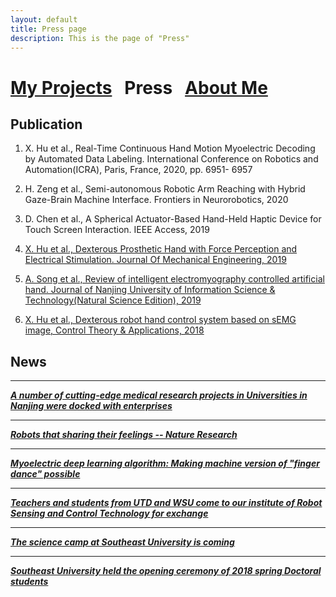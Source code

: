 ```yaml
---
layout: default
title: Press page
description: This is the page of "Press"
---
```


# [My Projects](./index.md) &nbsp;    Press &nbsp;    [About Me](./about_me.md)

## Publication
1. X. Hu et al., Real-Time Continuous Hand Motion Myoelectric Decoding by Automated Data Labeling. International Conference on Robotics and Automation(ICRA), Paris, France, 2020, pp. 6951- 6957  

2. H. Zeng et al., Semi-autonomous Robotic Arm Reaching with Hybrid Gaze-Brain Machine Interface. Frontiers in  Neurorobotics, 2020  

3. D. Chen et al., A Spherical Actuator-Based Hand-Held Haptic Device for Touch Screen Interaction. IEEE Access, 2019

4. [X. Hu et al., Dexterous Prosthetic Hand with Force Perception and Electrical Stimulation. Journal Of Mechanical Engineering, 2019](http://dx.doi.org/10.3901/JME.2019.11.010)

5. [A. Song et al., Review of intelligent electromyography controlled artificial hand. Journal of Nanjing University of Information Science & Technology(Natural Science Edition), 2019](http://dx.doi.org/10.13878/j.cnki.jnuist.2019.02.001)

6. [X. Hu et al., Dexterous robot hand control system based on sEMG image, Control Theory & Applications, 2018](http://dx.doi.org/10.7641/CTA.2018.80448)

## News
* * *
[_**A number of cutting-edge medical research projects in Universities in Nanjing were docked with enterprises**_](./press/med_conf.pdf)

* * *
[_**Robots that sharing their feelings -- Nature Research**_](./press/nature.pdf)


* * *
[_**Myoelectric deep learning algorithm: Making machine version of "finger dance" possible**_](./press/exhibition.pdf)

* * *
[_**Teachers and students from UTD and WSU come to our institute of Robot Sensing and Control Technology for exchange**_](./press/campus.pdf)

* * *
[_**The science camp at Southeast University is coming**_](./press/education.pdf)

* * *
[_**Southeast University held the opening ceremony of 2018 spring Doctoral students**_](./press/ceremony.pdf)



